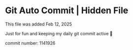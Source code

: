 # Git Auto Commit | Hidden File

This file was added Feb 12, 2025

Just for fun and keeping my daily git commit active 🤪

commit number: 1141926
